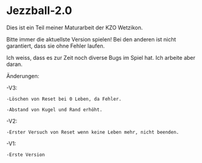 # Jezzball-2.0

Dies ist ein Teil meiner Maturarbeit der KZO Wetzikon.

Bitte immer die aktuellste Version spielen!
Bei den anderen ist nicht garantiert, dass sie ohne Fehler laufen.

Ich weiss, dass es zur Zeit noch diverse Bugs im Spiel hat. Ich arbeite aber daran.

Änderungen:

-V3:

	-Löschen von Reset bei 0 Leben, da Fehler.
	
	-Abstand von Kugel und Rand erhöht.

-V2:

	-Erster Versuch von Reset wenn keine Leben mehr, nicht beenden.
	
-V1:
	
	-Erste Version
